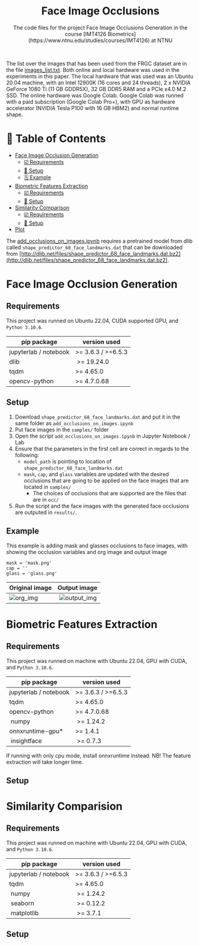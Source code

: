 <div align="center">

  <h1>Face Image Occlusions</h1>
  
  <p>
    The code files for the project Face Image Occlusions Generation in the course [IMT4126 Biometrics](https://www.ntnu.edu/studies/courses/IMT4126) at NTNU
  </p>
</div>

<br />

The list over the images that has been used from the FRGC dataset are in the file [images_list.txt](images_list.txt).
Both online and local hardware was used in the experiments in this paper. The local hardware that was used was an Ubuntu 20.04 machine, with an Intel 12900K (16 cores and 24 threads), 2 x NVIDIA GeForce 1080 Ti (11 GB GDDR5X), 32 GB DDR5 RAM and a PCIe x4.0 M.2 SSD. The online hardware was Google Colab. Google Colab was runned with a paid subscription (Google Colab Pro+), with GPU as hardware accelerator (NVIDIA Tesla P100 with 16 GB HBM2) and normal runtime shape.

<!-- Table of Contents -->

# :notebook_with_decorative_cover: Table of Contents
- [Face Image Occlusion Generation](#face-image-occlusion-generation)
   * [:ballot_box_with_check: Requirements](#requirements)
   * [:toolbox: Setup](#setup)
   * [:spiral_notepad: Example](#example)
- [Biometric Features Extraction](#biometric-features-extraction)
   * [:ballot_box_with_check: Requirements](#requirements-1)
   * [:toolbox: Setup](#setup-1)
- [Similarity Comparison](#similarity-comparision)
   * [:ballot_box_with_check: Requirements](#requirements-2)
   * [:toolbox: Setup](#setup-2)
- [Plot](#) 

The [add_occlusions_on_images.ipynb](../main/add_occlusions_on_images.ipynb) requires a pretrained model from dlib called `shape_predictor_68_face_landmarks.dat` that can be downloaded from [http://dlib.net/files/shape_predictor_68_face_landmarks.dat.bz2](http://dlib.net/files/shape_predictor_68_face_landmarks.dat.bz2).
# Face Image Occlusion Generation

## Requirements
This project was runned on Ubuntu 22.04, CUDA supported GPU, and `Python 3.10.6`.

| pip package | version used |
| -------------- | ------------ |
| jupyterlab / notebook | >= 3.6.3 / >=6.5.3 |
| dlib | >= 19.24.0 |
| tqdm | >= 4.65.0 |
| opencv-python| >= 4.7.0.68 |

## Setup
1. Download `shape_predictor_68_face_landmarks.dat` and put it in the same folder as `add_occlusions_on_images.ipynb`
2. Put face images in the `samples/` folder
3. Open the script `add_occlusions_on_images.ipynb` in Jupyter Notebook / Lab
4. Ensure that the parameters in the first cell are correct in regards to the following:
   - `model_path` is pointing to location of `shape_predictor_68_face_landmarks.dat`
   - `mask`, `cap`, and `glass` variables are updated with the desired occlusions that are going to be applied on the face images that are located in `samples/`
     - The choices of occlusions that are supported are the files that are in `occ/`
5. Run the script and the face images with the generated face occlusions are outputed in `results/`.

## Example
This example is adding mask and glasses occlusions to face images, with showing the occlusion variables and org image and output image
````
mask = 'mask.png'
cap = ''
glass = 'glass.png'
````
| Original image | Output image |
| -------------- | ------------ |
|![org_img](example/org_img.png) | ![output_img](example/output_img.png)

# Biometric Features Extraction

## Requirements
This project was runned on machine with Ubuntu 22.04, GPU with CUDA, and `Python 3.10.6`.

| pip package | version used |
| -------------- | ------------ |
| jupyterlab / notebook | >= 3.6.3 / >=6.5.3 |
| tqdm | >= 4.65.0 |
| opencv-python| >= 4.7.0.68 |
| numpy | >= 1.24.2 |
| onnxruntime-gpu*| >= 1.4.1 |
| insightface | >= 0.7.3 |

If running with only cpu mode, install onnxruntime instead. NB! The feature extraction will take longer time.

## Setup

# Similarity Comparision

## Requirements
This project was runned on machine with Ubuntu 22.04, GPU with CUDA, and `Python 3.10.6`.

| pip package | version used |
| -------------- | ------------ |
| jupyterlab / notebook | >= 3.6.3 / >=6.5.3 |
| tqdm | >= 4.65.0 |
| numpy | >= 1.24.2 |
| seaborn | >= 0.12.2 |
| matplotlib | >= 3.7.1 |

## Setup
